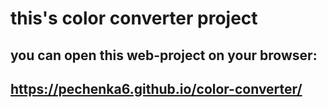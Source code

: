# this's color converter project
## you can open this web-project on your browser: 
## https://pechenka6.github.io/color-converter/ 
